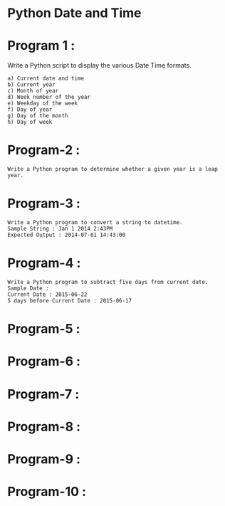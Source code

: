 # Python Date and Time

# Program 1 :
   Write a Python script to display the various Date Time formats.

    a) Current date and time
    b) Current year
    c) Month of year
    d) Week number of the year
    e) Weekday of the week
    f) Day of year
    g) Day of the month
    h) Day of week

# Program-2 : 
    Write a Python program to determine whether a given year is a leap year.

# Program-3 :
    Write a Python program to convert a string to datetime.
    Sample String : Jan 1 2014 2:43PM
    Expected Output : 2014-07-01 14:43:00
  
# Program-4 :
    Write a Python program to subtract five days from current date.
    Sample Date :
    Current Date : 2015-06-22
    5 days before Current Date : 2015-06-17

# Program-5 :
  

# Program-6 : 
 

# Program-7 :


# Program-8 :
 

# Program-9 :
  

# Program-10 :
 